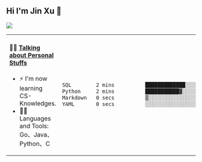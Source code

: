 
## Hi I'm Jin Xu 👋
![](https://komarev.com/ghpvc/?username=jiayouxujin&color=brightgreen&label=PROFILE+VIEWS)



<table align="center">
<tr>
<td valign="top" width="60%">

#### 🏋️‍♀️ <a href="https://github.com/jiayouxujin" target="_blank">Talking about Personal Stuffs</a>
<!-- recent_releases starts -->

- ⚡  I'm now learning CS-Knowledges.  
- 🏊‍♂️ Languages and Tools: Go、Java、Python、C
<!-- recent_releases ends -->
</td>
<td>
 
<!--START_SECTION:waka-->

```txt
SQL        2 mins          █████████████░░░░░░░░░░░░   52.52 %
Python     2 mins          ███████████▓░░░░░░░░░░░░░   46.57 %
Markdown   0 secs          ▒░░░░░░░░░░░░░░░░░░░░░░░░   00.87 %
YAML       0 secs          ░░░░░░░░░░░░░░░░░░░░░░░░░   00.03 %
```

<!--END_SECTION:waka-->
 
</td>
</tr>
</table>





